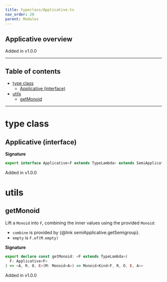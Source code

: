 ```yaml
---
title: typeclass/Applicative.ts
nav_order: 20
parent: Modules
---
```


## Applicative overview

Added in v1.0.0

---

<h2 class="text-delta">Table of contents</h2>

- [type class](#type-class)
  - [Applicative (interface)](#applicative-interface)
- [utils](#utils)
  - [getMonoid](#getmonoid)

---

# type class

## Applicative (interface)

**Signature**

```ts
export interface Applicative<F extends TypeLambda> extends SemiApplicative<F>, Product<F> {}
```

Added in v1.0.0

# utils

## getMonoid

Lift a `Monoid` into `F`, combining the inner values using the provided `Monoid`:

- `combine` is provided by {@link semiApplicative.getSemigroup}.
- `empty` is `F.of(M.empty)`

**Signature**

```ts
export declare const getMonoid: <F extends TypeLambda>(
  F: Applicative<F>
) => <A, R, O, E>(M: Monoid<A>) => Monoid<Kind<F, R, O, E, A>>
```

Added in v1.0.0
